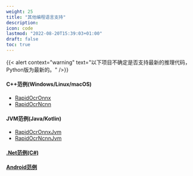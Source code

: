 ```yaml
---
weight: 25
title: "其他编程语言支持"
description:
icon: code
lastmod: "2022-08-20T15:39:03+01:00"
draft: false
toc: true
---
```


{{< alert context="warning" text="以下项目不确定是否支持最新的推理代码，Python版为最新的。" />}}

#### C++范例(Windows/Linux/macOS)
- [RapidOcrOnnx](https://github.com/RapidAI/RapidOcrOnnx)
- [RapidOcrNcnn](https://github.com/RapidAI/RapidOcrNcnn)

#### JVM范例(Java/Kotlin)
- [RapidOcrOnnxJvm](https://github.com/RapidAI/RapidOcrOnnxJvm)
- [RapidOcrNcnnJvm](https://github.com/RapidAI/RapidOcrNcnnJvm)

#### [.Net范例(C#)](https://github.com/RapidAI/RapidOCRCSharp)

#### [Android范例](https://github.com/RapidAI/RapidOcrAndroidOnnx)
